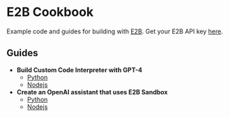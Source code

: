 # E2B Cookbook
Example code and guides for building with [E2B](https://e2b.dev). Get your E2B API key [here](https://e2b.dev/docs/getting-started/api-key).

## Guides
- **Build Custom Code Interpreter with GPT-4**
  - [Python](guides/gpt4-code-interpreter-py)
  - [Nodejs](guides/gpt4-code-interpreter-js)
- **Create an OpenAI assistant that uses E2B Sandbox**
  - [Python](guides/openai-assistant-py)
  - [Nodejs](guides/openai-assistant-js)
